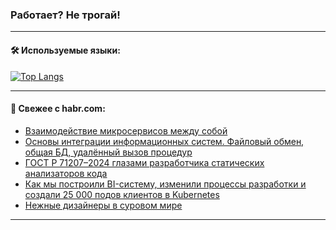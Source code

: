 ### Работает? Не трогай!

---
<!--
#### 🛠️ Technical stack:

![Java](https://img.shields.io/badge/Java-informational?logo=Oracle&style=flat&logoColor=white&color=FF4500)
![Kotlin](https://img.shields.io/badge/Kotlin-informational?logo=Kotlin&style=flat&logoColor=white&color=774D97)
![TS](https://img.shields.io/badge/TypeScript-informational?logo=typeScript&style=flat&logoColor=black&color=017acc)
![Python](https://img.shields.io/badge/Python-informational?logo=Python&style=flat&logoColor=black&color=ffdd54) <br>
![Spring](https://img.shields.io/badge/Spring-informational?logo=Spring&style=flat&logoColor=white&color=6DB33F) 
![SpringBoot](https://img.shields.io/badge/SpringBoot-informational?logo=SpringBoot&style=flat&logoColor=white&color=6DB33F)
![Nest](https://img.shields.io/badge/NestJS-informational?logo=NestJS&style=flat&logoColor=white&color=E0234E) 
![NodeJS](https://img.shields.io/badge/NodeJS-informational?logo=node.js&style=flat&logoColor=white&color=70A760)<br>
![PostgreSQL](https://img.shields.io/badge/PostgreSQL-informational?logo=PostgreSQL&style=flat&logoColor=white&color=DAA520)
![MongoDB](https://img.shields.io/badge/MongoDB-informational?logo=MongoDB&style=flat&logoColor=white&color=870000)
![Apache](https://img.shields.io/badge/Apache-informational?logo=apache&style=flat&logoColor=white&color=f74e28)

___ 
-->

#### 🛠️ Используемые языки:

[![Top Langs](https://github-readme-stats-u2qms2cxw-advtsettinggmailcoms-projects.vercel.app/api/top-langs/?username=zloylis&langs_count=10&hide_title=true&title_color=e6edf3&size_weight=0.5&count_weight=0.5&layout=compact&hide_progress=true&hide_border=true&theme=dracula)](https://github.com/zloylis)

<!---


####  :octocat:&nbsp;&nbsp; Статистика:

![GitHub stats](https://github-readme-stats-u2qms2cxw-advtsettinggmailcoms-projects.vercel.app/api?username=zloylis&show_icons=true&hide_border=true&theme=dracula&title_color=e6edf3&include_all_commits=true&count_private=true&hide_rank=false&hide_title=true&rank_icon=github)
-->
---

#### 💬 Свежее с habr.com:

<!-- BLOG-POST-LIST:START -->
- [Взаимодействие микросервисов между собой](https://habr.com/ru/articles/844100/?utm_source=habrahabr&utm_medium=rss&utm_campaign=844100)
- [Основы интеграции информационных систем. Файловый обмен, общая БД, удалённый вызов процедур](https://habr.com/ru/articles/841862/?utm_source=habrahabr&utm_medium=rss&utm_campaign=841862)
- [ГОСТ Р 71207–2024 глазами разработчика статических анализаторов кода](https://habr.com/ru/companies/pvs-studio/articles/844070/?utm_source=habrahabr&utm_medium=rss&utm_campaign=844070)
- [Как мы построили BI-систему, изменили процессы разработки и создали 25 000 подов клиентов в Kubernetes](https://habr.com/ru/companies/vk/articles/842896/?utm_source=habrahabr&utm_medium=rss&utm_campaign=842896)
- [Нежные дизайнеры в суровом мире](https://habr.com/ru/articles/844064/?utm_source=habrahabr&utm_medium=rss&utm_campaign=844064)
<!-- BLOG-POST-LIST:END -->

---
